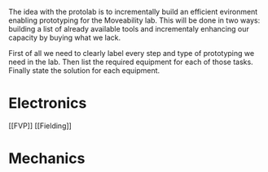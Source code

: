 The idea with the protolab is to incrementally build an efficient evironment enabling prototyping for the Moveability lab. This will be done in two ways: building a list of already available tools and incrementaly enhancing our capacity by buying what we lack.

First of all we need to clearly label every step and type of prototyping we need in the lab.
Then list the required equipment for each of those tasks.
Finally state the solution for each equipment.


# Electronics

[[FVP]] 
[[Fielding]]

# Mechanics


